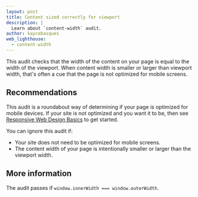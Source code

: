 ```yaml
---
layout: post
title: Content sized correctly for viewport
description: |
  Learn about `content-width` audit.
author: kaycebasques
web_lighthouse:
  - content-width
---
```


This audit checks that the width of the content on your page is equal
to the width of the viewport. When content width is smaller or larger than
viewport width, that's often a cue that the page is not optimized for
mobile screens.

## Recommendations

This audit is a roundabout way of determining if your page is optimized for
mobile devices. If your site is not optimized and you want it to be, then see
[Responsive Web Design Basics](https://developers.google.com/web/fundamentals/design-and-ux/responsive/)
to get started.

You can ignore this audit if:

- Your site does not need to be optimized for mobile screens.
- The content width of your page is intentionally smaller or larger than the
  viewport width.

## More information

The audit passes if `window.innerWidth === window.outerWidth`.
